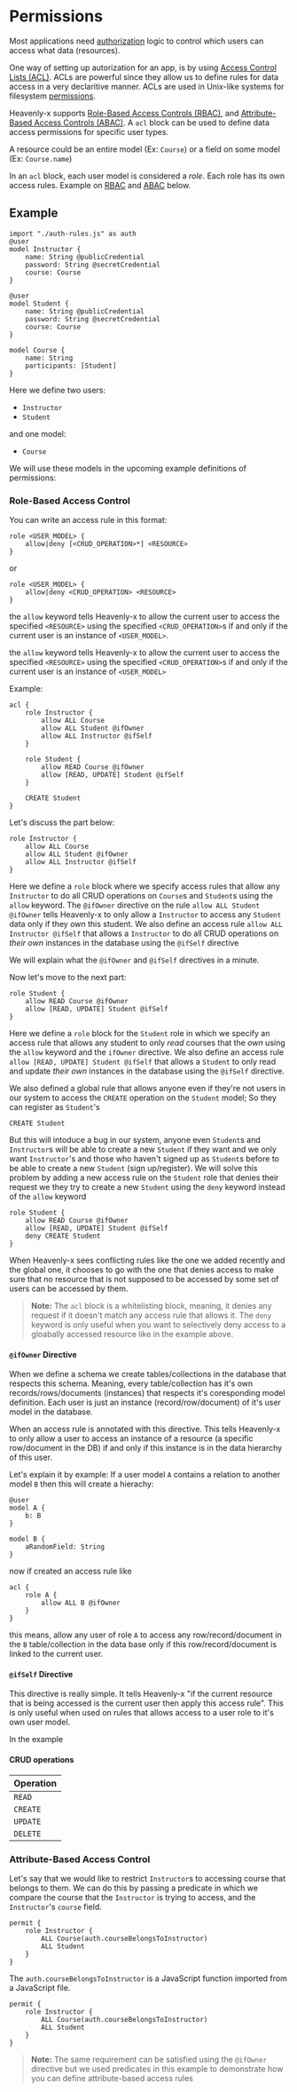 # Permissions

Most applications need [authorization](https://en.wikipedia.org/wiki/Authorization) logic to control which users can access what data (resources).

One way of setting up autorization for an app, is by using [Access Control Lists (ACL)](https://en.wikipedia.org/wiki/Access-control_list). ACLs are powerful since they allow us to define rules for data access in a very declaritive manner. ACLs are used in Unix-like systems for filesystem [permissions](https://en.wikipedia.org/wiki/File_system_permissions#Permissions).

Heavenly-x supports [Role-Based Access Controls (RBAC)](https://en.wikipedia.org/wiki/Role-based_access_control), and [Attribute-Based Access Controls (ABAC)](https://en.wikipedia.org/wiki/Attribute-based_access_control). A `acl` block can be used to define data access permissions for specific user types.

A resource could be an entire model (Ex: `Course`) or a field on some model (Ex: `Course.name`)

In an `acl` block, each user model is considered a _role_. Each role has its own access rules. Example on [RBAC](#role-based-access-control) and [ABAC](#attribute-based-access-control) below.

## Example

```heavenly-x
import "./auth-rules.js" as auth
@user
model Instructor {
    name: String @publicCredential
    password: String @secretCredential
    course: Course
}

@user
model Student {
    name: String @publicCredential
    password: String @secretCredential
    course: Course
}

model Course {
    name: String
    participants: [Student]
}
```

Here we define two users:

- `Instructor`
- `Student`

and one model:

- `Course`

We will use these models in the upcoming example definitions of permissions:

### Role-Based Access Control

You can write an access rule in this format:

```
role <USER_MODEL> {
    allow|deny [<CRUD_OPERATION>*] <RESOURCE>
}
```

or

```
role <USER_MODEL> {
    allow|deny <CRUD_OPERATION> <RESOURCE>
}
```

the `allow` keyword tells Heavenly-x to allow the current user to access the specified `<RESOURCE>` using the specified `<CRUD_OPERATION>`s if and only if the current user is an instance of `<USER_MODEL>`.

the `allow` keyword tells Heavenly-x to allow the current user to access the specified `<RESOURCE>` using the specified `<CRUD_OPERATION>`s if and only if the current user is an instance of `<USER_MODEL>`

Example:

```heavenly-x
acl {
    role Instructor {
        allow ALL Course
        allow ALL Student @ifOwner
        allow ALL Instructor @ifSelf
    }

    role Student {
        allow READ Course @ifOwner
        allow [READ, UPDATE] Student @ifSelf
    }

    CREATE Student
}
```

Let's discuss the part below:

```heavenly-x
role Instructor {
    allow ALL Course
    allow ALL Student @ifOwner
    allow ALL Instructor @ifSelf
}
```

Here we define a `role` block where we specify access rules that allow any `Instructor` to do all CRUD operations on `Course`s and `Student`s using the `allow` keyword. The `@ifOwner` directive on the rule `allow ALL Student @ifOwner` tells Heavenly-x to only allow a `Instructor` to access any `Student` data only if they _own_ this student. We also define an access rule `allow ALL Instructor @ifSelf` that allows a `Instructor` to do all CRUD operations on _their own_ instances in the database using the `@ifSelf` directive

We will explain what the `@ifOwner` and `@ifSelf` directives in a minute.

Now let's move to the next part:

```heavenly-x
role Student {
    allow READ Course @ifOwner
    allow [READ, UPDATE] Student @ifSelf
}
```

Here we define a `role` block for the `Student` role in which we specify an access rule that allows any student to only _read_ courses that the _own_ using the `allow` keyword and the `ifOwner` directive. We also define an access rule `allow [READ, UPDATE] Student @ifSelf` that allows a `Student` to only read and update _their own_ instances in the database using the `@ifSelf` directive.

We also defined a global rule that allows anyone even if they're not users in our system to access the `CREATE` operation on the `Student` model; So they can register as `Student`'s

```heavenly-x
CREATE Student
```

But this will intoduce a bug in our system, anyone even `Student`s and `Instructor`s will be able to create a new `Student` if they want and we only want `Instructor`'s and those who haven't signed up as `Student`s before to be able to create a new `Student` (sign up/register). We will solve this problem by adding a new access rule on the `Student` role that denies their request we they try to create a new `Student` using the `deny` keyword instead of the `allow` keyword

```heavenly-x
role Student {
    allow READ Course @ifOwner
    allow [READ, UPDATE] Student @ifSelf
    deny CREATE Student
}
```

When Heavenly-x sees conflicting rules like the one we added recently and the global one, it chooses to go with the one that denies access to make sure that no resource that is not supposed to be accessed by some set of users can be accessed by them.

> **Note:** The `acl` block is a whitelisting block, meaning, it denies any request if it doesn't match any access rule that allows it. The `deny` keyword is only useful when you want to selectively deny access to a gloabally accessed resource like in the example above.

#### `@ifOwner` Directive

When we define a schema we create tables/collections in the database that respects this schema. Meaning, every table/collection has it's own records/rows/documents (instances) that respects it's coresponding model definition. Each user is just an instance (record/row/document) of it's user model in the database.

When an access rule is annotated with this directive. This tells Heavenly-x to only allow a user to access an instance of a resource (a specific row/document in the DB) if and only if this instance is in the data hierarchy of this user.

Let's explain it by example:
If a user model `A` contains a relation to another model `B` then this will create a hierachy:

```heavenly-x
@user
model A {
    b: B
}

model B {
    aRandomField: String
}
```

now if created an access rule like

```heavenly-x
acl {
    role A {
        allow ALL B @ifOwner
    }
}
```

this means, allow any user of role `A` to access any row/record/document in the `B` table/collection in the data base only if this row/record/document is linked to the current user.

#### `@ifSelf` Directive

This directive is really simple. It tells Heavenly-x "if the current resource that is being accessed is the current user then apply this access rule". This is only useful when used on rules that allows access to a user role to it's own user model.

In the example 


#### CRUD operations

| Operation |
| --------- |
| `READ`    |
| `CREATE`  |
| `UPDATE`  |
| `DELETE`  |

### Attribute-Based Access Control

Let's say that we would like to restrict `Instructor`s to accessing course that belongs to them. We can do this by passing a predicate in which we compare the course that the `Instructor` is trying to access, and the `Instructor`'s `course` field.

```heavenly-x
permit {
    role Instructor {
        ALL Course(auth.courseBelongsToInstructor)
        ALL Student
    }
}
```

The `auth.courseBelongsToInstructor` is a JavaScript function imported from a JavaScript file.

```heavenly-x
permit {
    role Instructor {
        ALL Course(auth.courseBelongsToInstructor)
        ALL Student
    }
}
```

> **Note:** The same requirement can be satisfied using the `@ifOwner` directive but we used predicates in this example to demonstrate how you can define attribute-based access rules
